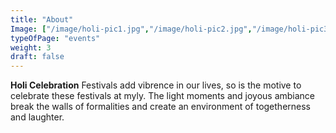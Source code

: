 ```yaml
---
title: "About"
Image: ["/image/holi-pic1.jpg","/image/holi-pic2.jpg","/image/holi-pic3.jpg"]
typeOfPage: "events"
weight: 3
draft: false
---
```


<p><b>Holi Celebration</b> Festivals add vibrence in our lives, so is the motive to celebrate these festivals at myly. The light moments and joyous ambiance break the walls of formalities and create an environment of togetherness and laughter. </p>